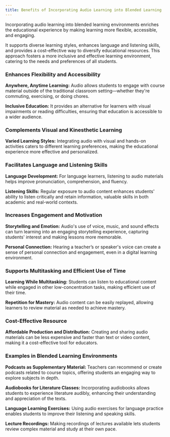 ```yaml
---
title: Benefits of Incorporating Audio Learning into Blended Learning
---
```


Incorporating audio learning into blended learning environments enriches the educational experience by making learning more flexible, accessible, and engaging.

It supports diverse learning styles, enhances language and listening skills, and provides a cost-effective way to diversify educational resources. This approach fosters a more inclusive and effective learning environment, catering to the needs and preferences of all students.

### Enhances Flexibility and Accessibility

**Anywhere, Anytime Learning:** Audio allows students to engage with course material outside of the traditional classroom setting—whether they're commuting, exercising, or doing chores.

**Inclusive Education:** It provides an alternative for learners with visual impairments or reading difficulties, ensuring that education is accessible to a wider audience.

### Complements Visual and Kinesthetic Learning

**Varied Learning Styles:** Integrating audio with visual and hands-on activities caters to different learning preferences, making the educational experience more effective and personalized.

### Facilitates Language and Listening Skills

**Language Development:** For language learners, listening to audio materials helps improve pronunciation, comprehension, and fluency.

**Listening Skills:** Regular exposure to audio content enhances students' ability to listen critically and retain information, valuable skills in both academic and real-world contexts.

### Increases Engagement and Motivation

**Storytelling and Emotion:** Audio's use of voice, music, and sound effects can turn learning into an engaging storytelling experience, capturing students' interest and making lessons more memorable.

**Personal Connection:** Hearing a teacher’s or speaker's voice can create a sense of personal connection and engagement, even in a digital learning environment.

### Supports Multitasking and Efficient Use of Time

**Learning While Multitasking:** Students can listen to educational content while engaged in other low-concentration tasks, making efficient use of their time.

**Repetition for Mastery:** Audio content can be easily replayed, allowing learners to review material as needed to achieve mastery.

### Cost-Effective Resource

**Affordable Production and Distribution:** Creating and sharing audio materials can be less expensive and faster than text or video content, making it a cost-effective tool for educators.

### Examples in Blended Learning Environments

**Podcasts as Supplementary Material:** Teachers can recommend or create podcasts related to course topics, offering students an engaging way to explore subjects in depth.

**Audiobooks for Literature Classes:** Incorporating audiobooks allows students to experience literature audibly, enhancing their understanding and appreciation of the texts.

**Language Learning Exercises:** Using audio exercises for language practice enables students to improve their listening and speaking skills.

**Lecture Recordings:** Making recordings of lectures available lets students review complex material and study at their own pace.
